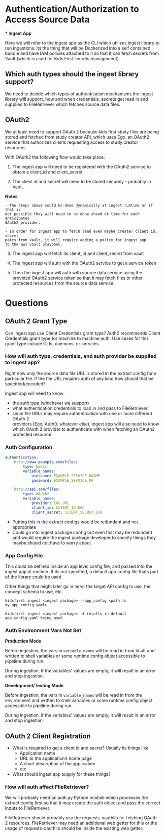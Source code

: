 # Authentication/Authorization to Access Source Data

**\* Ingest App**

Here we will refer to the ingest app as the CLI which utilizes ingest library
to run ingestions. Its the thing that will be Dockerized into a self contained bundle
and have IAM policies attached to it so that it can fetch secrets from
Vault (which is used for Kids First secrets management).

## Which auth types should the ingest library support?
We need to decide which types of authentication mechanisms the ingest library
will support, how and when credentials, secrets get read in and
supplied to FileRetriever which fetches source data files.

## OAuth2
We at least need to support OAuth 2 because kids first study files are being
stored and fetched from study creator API, which uses Ego, an OAuth2 service
that authorizes clients requesting access to study creator resources.

With OAuth2 the following flow would take place:

 1. The ingest app will need to be registered with the OAuth2 service to
 obtain a client_id and client_secret

 2. The client id and secret will need to be stored securely -
 probably in Vault.

**Notes**

    - The steps above could be done dynamically at ingest runtime or if that is
    not possible they will need to be done ahead of time for each anticipated
    OAuth2 provider.

    - In order for ingest app to fetch (and even maybe create) client id, secret
    pairs from Vault, it will require adding a policy for ingest app
    to the aws vault playbook.

3. The ingest app will fetch its client_id and client_secret from vault

4. The ingest app will auth with the OAuth2 service to get a service token

5. Then the ingest app will auth with source data service using the provided
  OAuth2 service token so that it may fetch files or other protected resources
  from the source data service.


# Questions

## OAuth 2 Grant Type
Can ingest app use Client Credentials grant type?
Auth0 recommends Client Credentials grant type for machine to machine auth.
Use cases for this grant type include CLIs, daemons, or services.

### How will auth type, credentials, and auth provider be supplied to ingest app?
Right now only the source data file URL is stored in the extract config for a
particular file. If the file URL requires auth of any kind how should that
be specified/encoded?

Ingest app will need to know:
- the auth type (whichever we support)
- what authentication credentials to load in and pass to FileRetriever.
- since file URLs may require authentication with one or more different OAuth 2  
providers (Ego, Auth0, whatever else), ingest app will also need to know
which OAuth 2 provider to authenticate with when fetching an OAuth2 protected
resource.

### Auth Configuration

```yaml
authentication:
    http://www.example.com/files:
        type: basic
        variable_names:
            username: EXAMPLE_SERVICE_UNAME
            password: EXAMPLE_SERVICE_PW        

    http://api.com/files:
        type: OAuth2
        variable_names:
            provider: EGO_URL
            client_id: CLIENT_ID_EGO
            client_secret: CLIENT_SECRET_EGO
```
- Putting this in the extract configs would be redundant and not appropriate
- Could go into ingest package config but even that may be redundant and would
require the ingest package developer to specify things they maybe should not
have to worry about

### App Config File
This could be defined inside an app level config file, and passed into the
ingest app at runtime. If its not specified, a default app config file thats
part of the library could be used.

Other things that might later go in here: the target API config to use,
the concept schema to use, etc.

```
kidsfirst ingest <ingest package> --app_config <path to my_app_config.yaml>

kidsfirst ingest <ingest package>  # results in default app_config.yaml being used
```

### Auth Environment Vars Not Set

**Production Mode**

Before ingestion, the vars in `variable_names` will be read in from Vault and written
to shell variables or some runtime config object accessible to pipeline during run.

During ingestion, if the variables' values are empty,
it will result in an error and stop ingestion.

**Development/Testing Mode**

Before ingestion, the vars in `variable_names` will be read in from the environment and written
to shell variables or some runtime config object accessible to pipeline during run.

During ingestion, if the variables' values are empty,
it will result in an error and stop ingestion

## OAuth 2 Client Registration

- What is required to get a client id and secret? Usually its things like:
    - Application name
    - URL to the application’s home page
    - A short description of the application
    - etc
- What should ingest app supply for these things?

### How will auth affect FileRetriever?
We will probably need an auth.py Python module which processes the
extract config first so that it may create the auth object and
pass the correct inputs to FileRetriever.

FileRetriever should probably use the requests-oauthlib for fetching
OAuth 2 resources. FileRetriever may need an additional web getter
for this or the usage of requests-oauthlib should be inside the existing
web getter.
